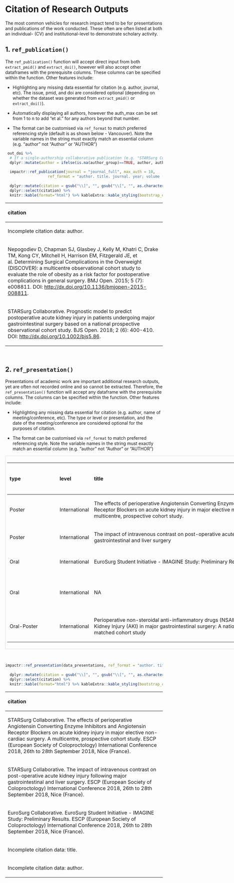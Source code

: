 # **Citation of Research Outputs**

The most common vehicles for research impact tend to be for
presentations and publications of the work conducted. These often are
often listed at both an individual- (CV) and institutional-level to
demonstrate scholary activity.

## **1. `ref_publication()`**

The `ref_publication()` function will accept direct input from both
`extract_pmid()` and `extract_doi()`, however will also accept other
dataframes with the prerequisite columns. These columns can be specified
within the function. Other features include:

  - Highlighting any missing data essential for citation (e.g. author,
    journal, etc). The issue, pmid, and doi are considered optional
    (depending on whether the dataset was generated from
    `extract_pmid()` or `extract_doi()`).

  - Automatically displaying all authors, however the auth\_max can be
    set from 1 to n to add “et al.” for any authors beyond that number.

  - The format can be customised via `ref_format` to match preferred
    referencing style (default is as shown below - Vancouver). Note the
    variable names in the string must exactly match an essential column
    (e.g. “author” not “Author” or “AUTHOR”)

<!-- end list -->

``` r
 out_doi %>%
  # If a single-authorship collaborative publication (e.g. "STARSurg Collaborative") then display that
  dplyr::mutate(author = ifelse(is.na(author_group)==TRUE, author, author_group)) %>%
  
  impactr::ref_publication(journal = "journal_full", max_auth = 10,
                   ref_format = "author. title. journal. year; volume (issue): pages. PMID: pmid. DOI: doi.") %>%
  
  dplyr::mutate(citation = gsub("\\]", "", gsub("\\[", "", as.character(citation)))) %>%
  dplyr::select(citation) %>%
  knitr::kable(format="html") %>% kableExtra::kable_styling(bootstrap_options = "striped", full_width = F)
```

<table class="table table-striped" style="width: auto !important; margin-left: auto; margin-right: auto;">

<thead>

<tr>

<th style="text-align:left;">

citation

</th>

</tr>

</thead>

<tbody>

<tr>

<td style="text-align:left;">

Incomplete citation data: author.

</td>

</tr>

<tr>

<td style="text-align:left;">

Nepogodiev D, Chapman SJ, Glasbey J, Kelly M, Khatri C, Drake TM, Kong
CY, Mitchell H, Harrison EM, Fitzgerald JE, et al. Determining Surgical
Complications in the Overweight (DISCOVER): a multicentre observational
cohort study to evaluate the role of obesity as a risk factor for
postoperative complications in general surgery. BMJ Open. 2015; 5 (7):
e008811. DOI: <http://dx.doi.org/10.1136/bmjopen-2015-008811>.

</td>

</tr>

<tr>

<td style="text-align:left;">

STARSurg Collaborative. Prognostic model to predict postoperative acute
kidney injury in patients undergoing major gastrointestinal surgery
based on a national prospective observational cohort study. BJS Open.
2018; 2 (6): 400-410. DOI: <http://dx.doi.org/10.1002/bjs5.86>.

</td>

</tr>

</tbody>

</table>

 

## **2. `ref_presentation()`**

Presentations of academic work are important additional research
outputs, yet are often not recorded online and so cannot be extracted.
Therefore, the `ref_presentation()` function will accept any dataframe
with the prerequisite columns. The columns can be specified within the
function. Other features include:

  - Highlighting any missing data essential for citation (e.g. author,
    name of meeting/conference, etc). The type or level or presentation,
    and the date of the meeting/conference are considered optional for
    the purposes of citation.

  - The format can be customised via `ref_format` to match preferred
    referencing style. Note the variable names in the string must
    exactly match an essential column (e.g. “author” not “Author” or
    “AUTHOR”)

<div style="border: 1px solid #ddd; padding: 5px; overflow-x: scroll; width:1000px; ">

<table class="table table-striped" style="width: auto !important; margin-left: auto; margin-right: auto;">

<thead>

<tr>

<th style="text-align:left;">

type

</th>

<th style="text-align:left;">

level

</th>

<th style="text-align:left;">

title

</th>

<th style="text-align:left;">

con org

</th>

<th style="text-align:left;">

con name

</th>

<th style="text-align:left;">

con date start

</th>

<th style="text-align:left;">

con date end

</th>

<th style="text-align:left;">

con city

</th>

<th style="text-align:left;">

con country

</th>

<th style="text-align:left;">

author

</th>

</tr>

</thead>

<tbody>

<tr>

<td style="text-align:left;min-width: 1.5in; ">

Poster

</td>

<td style="text-align:left;">

International

</td>

<td style="text-align:left;min-width: 7in; ">

The effects of perioperative Angiotensin Converting Enzyme Inhibitors
and Angiotensin Receptor Blockers on acute kidney injury in major
elective non-cardiac surgery. A multicentre, prospective cohort study.

</td>

<td style="text-align:left;min-width: 3in; ">

ESCP (European Society of Coloproctology)

</td>

<td style="text-align:left;min-width: 3in; ">

International Conference 2018

</td>

<td style="text-align:left;">

2018-09-26

</td>

<td style="text-align:left;">

2018-09-28

</td>

<td style="text-align:left;">

Nice

</td>

<td style="text-align:left;min-width: 1.5in; ">

France

</td>

<td style="text-align:left;min-width: 3in; ">

STARSurg Collaborative

</td>

</tr>

<tr>

<td style="text-align:left;min-width: 1.5in; ">

Poster

</td>

<td style="text-align:left;">

International

</td>

<td style="text-align:left;min-width: 7in; ">

The impact of intravenous contrast on post-operative acute kidney injury
following major gastrointestinal and liver surgery

</td>

<td style="text-align:left;min-width: 3in; ">

ESCP (European Society of Coloproctology)

</td>

<td style="text-align:left;min-width: 3in; ">

International Conference 2018

</td>

<td style="text-align:left;">

2018-09-26

</td>

<td style="text-align:left;">

2018-09-28

</td>

<td style="text-align:left;">

Nice

</td>

<td style="text-align:left;min-width: 1.5in; ">

France

</td>

<td style="text-align:left;min-width: 3in; ">

STARSurg Collaborative

</td>

</tr>

<tr>

<td style="text-align:left;min-width: 1.5in; ">

Oral

</td>

<td style="text-align:left;">

International

</td>

<td style="text-align:left;min-width: 7in; ">

EuroSurg Student Initiative - IMAGINE Study: Preliminary Results

</td>

<td style="text-align:left;min-width: 3in; ">

ESCP (European Society of Coloproctology)

</td>

<td style="text-align:left;min-width: 3in; ">

International Conference 2018

</td>

<td style="text-align:left;">

2018-09-26

</td>

<td style="text-align:left;">

2018-09-28

</td>

<td style="text-align:left;">

Nice

</td>

<td style="text-align:left;min-width: 1.5in; ">

France

</td>

<td style="text-align:left;min-width: 3in; ">

EuroSurg Collaborative

</td>

</tr>

<tr>

<td style="text-align:left;min-width: 1.5in; ">

Oral

</td>

<td style="text-align:left;">

International

</td>

<td style="text-align:left;min-width: 7in; ">

NA

</td>

<td style="text-align:left;min-width: 3in; ">

RSM (Royal Society of Medicine)

</td>

<td style="text-align:left;min-width: 3in; ">

doctor as a scholar and a scientist: international research course for
medical students and foundation year doctors

</td>

<td style="text-align:left;">

2018-10-13

</td>

<td style="text-align:left;">

2018-10-13

</td>

<td style="text-align:left;">

London

</td>

<td style="text-align:left;min-width: 1.5in; ">

UK

</td>

<td style="text-align:left;min-width: 3in; ">

STARSurg Collaborative

</td>

</tr>

<tr>

<td style="text-align:left;min-width: 1.5in; ">

Oral-Poster

</td>

<td style="text-align:left;">

International

</td>

<td style="text-align:left;min-width: 7in; ">

Perioperative non-steroidal anti-inflammatory drugs (NSAID)
administration and Acute Kidney Injury (AKI) in major gastrointestinal
surgery: A national, multicentre, propensity matched cohort study

</td>

<td style="text-align:left;min-width: 3in; ">

ASiT (Association of Surgeons in Training)

</td>

<td style="text-align:left;min-width: 3in; ">

ASIT Conference

</td>

<td style="text-align:left;">

2019-03-22

</td>

<td style="text-align:left;">

2019-03-23

</td>

<td style="text-align:left;">

Belfast

</td>

<td style="text-align:left;min-width: 1.5in; ">

United
Kingdom

</td>

<td style="text-align:left;min-width: 3in; ">

NA

</td>

</tr>

</tbody>

</table>

</div>

 

``` r
impactr::ref_presentation(data_presentations, ref_format = "author. title. con_org con_name, con_date_range, con_city (con_country).") %>%
  
  dplyr::mutate(citation = gsub("\\]", "", gsub("\\[", "", as.character(citation)))) %>%
  dplyr::select(citation) %>%
  knitr::kable(format="html") %>% kableExtra::kable_styling(bootstrap_options = "striped", full_width = F)
```

<table class="table table-striped" style="width: auto !important; margin-left: auto; margin-right: auto;">

<thead>

<tr>

<th style="text-align:left;">

citation

</th>

</tr>

</thead>

<tbody>

<tr>

<td style="text-align:left;">

STARSurg Collaborative. The effects of perioperative Angiotensin
Converting Enzyme Inhibitors and Angiotensin Receptor Blockers on acute
kidney injury in major elective non-cardiac surgery. A multicentre,
prospective cohort study. ESCP (European Society of Coloproctology)
International Conference 2018, 26th to 28th September 2018, Nice
(France).

</td>

</tr>

<tr>

<td style="text-align:left;">

STARSurg Collaborative. The impact of intravenous contrast on
post-operative acute kidney injury following major gastrointestinal and
liver surgery. ESCP (European Society of Coloproctology) International
Conference 2018, 26th to 28th September 2018, Nice (France).

</td>

</tr>

<tr>

<td style="text-align:left;">

EuroSurg Collaborative. EuroSurg Student Initiative - IMAGINE Study:
Preliminary Results. ESCP (European Society of Coloproctology)
International Conference 2018, 26th to 28th September 2018, Nice
(France).

</td>

</tr>

<tr>

<td style="text-align:left;">

Incomplete citation data: title.

</td>

</tr>

<tr>

<td style="text-align:left;">

Incomplete citation data: author.

</td>

</tr>

</tbody>

</table>
